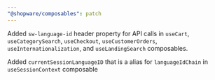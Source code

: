 ```yaml
---
"@shopware/composables": patch
---
```


Added `sw-language-id` header property for API calls in `useCart`, `useCategorySearch`, `useCheckout`, `useCustomerOrders`, `useInternationalization`, and `useLandingSearch` composables.

Added `currentSessionLanguageID` that is a alias for `languageIdChain` in `useSessionContext` composable
